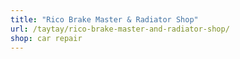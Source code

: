 ```yaml
---
title: "Rico Brake Master & Radiator Shop"
url: /taytay/rico-brake-master-and-radiator-shop/
shop: car repair
---
```

